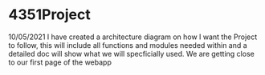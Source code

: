 # 4351Project

10/05/2021
I have created a architecture diagram on how I want the Project to follow, this will include all functions and modules needed within and a detailed doc will show what we will specficially used. We are getting close to our first page of the webapp
